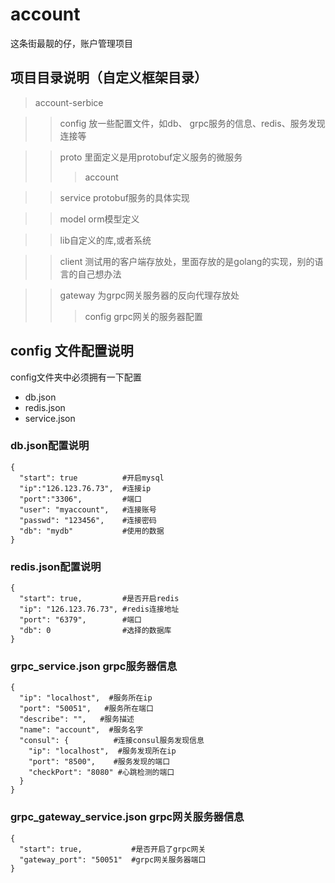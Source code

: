 # account
这条街最靓的仔，账户管理项目

## 项目目录说明（自定义框架目录）

> account-serbice

>>config 放一些配置文件，如db、 grpc服务的信息、redis、服务发现连接等

>>proto 里面定义是用protobuf定义服务的微服务
>>>account 

>>service  protobuf服务的具体实现

>>model orm模型定义

>>lib自定义的库,或者系统

>> client 测试用的客户端存放处，里面存放的是golang的实现，别的语言的自己想办法

>> gateway 为grpc网关服务器的反向代理存放处
>>>config grpc网关的服务器配置



## config 文件配置说明

config文件夹中必须拥有一下配置
- db.json
- redis.json
- service.json


### db.json配置说明

```
{
  "start": true          #开启mysql
  "ip":"126.123.76.73",  #连接ip
  "port":"3306",         #端口
  "user": "myaccount",   #连接账号
  "passwd": "123456",    #连接密码
  "db": "mydb"           #使用的数据
}

```

### redis.json配置说明

```
{
  "start": true,         #是否开启redis
  "ip": "126.123.76.73", #redis连接地址
  "port": "6379",        #端口
  "db": 0                #选择的数据库
}
```


### grpc_service.json grpc服务器信息
```
{
  "ip": "localhost",  #服务所在ip
  "port": "50051",   #服务所在端口
  "describe": "",   #服务描述
  "name": "account",  #服务名字
  "consul": {          #连接consul服务发现信息
    "ip": "localhost",  #服务发现所在ip
    "port": "8500",    #服务发现的端口
    "checkPort": "8080" #心跳检测的端口
  }
}
```

### grpc_gateway_service.json grpc网关服务器信息
```
{
  "start": true,           #是否开启了grpc网关
  "gateway_port": "50051"  #grpc网关服务器端口
}
```